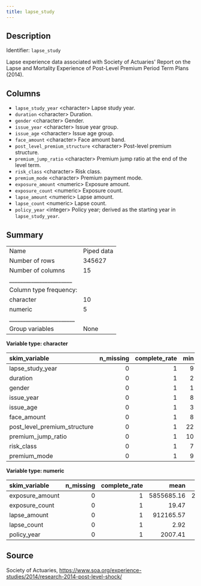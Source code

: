```yaml
---
title: lapse_study
---
```


## Description

Identifier: `lapse_study`

Lapse experience data associated with Society of Actuaries' Report on the Lapse and Mortality Experience of Post-Level Premium Period Term Plans (2014).

## Columns

- `lapse_study_year` &lt;character&gt; Lapse study year.
- `duration` &lt;character&gt; Duration.
- `gender` &lt;character&gt; Gender.
- `issue_year` &lt;character&gt; Issue year group.
- `issue_age` &lt;character&gt; Issue age group.
- `face_amount` &lt;character&gt; Face amount band.
- `post_level_premium_structure` &lt;character&gt; Post-level premium structure.
- `premium_jump_ratio` &lt;character&gt; Premium jump ratio at the end of the level term.
- `risk_class` &lt;character&gt; Risk class.
- `premium_mode` &lt;character&gt; Premium payment mode.
- `exposure_amount` &lt;numeric&gt; Exposure amount.
- `exposure_count` &lt;numeric&gt; Exposure count.
- `lapse_amount` &lt;numeric&gt; Lapse amount.
- `lapse_count` &lt;numeric&gt; Lapse count.
- `policy_year` &lt;integer&gt; Policy year; derived as the starting year in `lapse_study_year`.

## Summary


|                         |           |
|:------------------------|:----------|
|Name                     |Piped data |
|Number of rows           |345627     |
|Number of columns        |15         |
|_______________________  |           |
|Column type frequency:   |           |
|character                |10         |
|numeric                  |5          |
|________________________ |           |
|Group variables          |None       |


**Variable type: character**

|skim_variable                | n_missing| complete_rate| min| max| empty| n_unique| whitespace|
|:----------------------------|---------:|-------------:|---:|---:|-----:|--------:|----------:|
|lapse_study_year             |         0|             1|   9|   9|     0|       12|          0|
|duration                     |         0|             1|   2|   3|     0|        5|          0|
|gender                       |         0|             1|   1|   1|     0|        2|          0|
|issue_year                   |         0|             1|   8|   9|     0|        7|          0|
|issue_age                    |         0|             1|   3|   5|     0|        7|          0|
|face_amount                  |         0|             1|   8|  13|     0|        4|          0|
|post_level_premium_structure |         0|             1|  22|  24|     0|        2|          0|
|premium_jump_ratio           |         0|             1|  10|  16|     0|       25|          0|
|risk_class                   |         0|             1|   7|  13|     0|        9|          0|
|premium_mode                 |         0|             1|   9|  16|     0|        6|          0|


**Variable type: numeric**

|skim_variable   | n_missing| complete_rate|       mean|          sd|   p0|    p25|    p50|     p75|         p100|hist  |
|:---------------|---------:|-------------:|----------:|-----------:|----:|------:|------:|-------:|------------:|:-----|
|exposure_amount |         0|             1| 5855685.16| 27980176.96|    0| 250000| 920000| 3000000| 2.336747e+09|▇▁▁▁▁ |
|exposure_count  |         0|             1|      19.47|      106.44|    0|      1|      3|      11| 9.838550e+03|▇▁▁▁▁ |
|lapse_amount    |         0|             1|  912165.57|  5770952.89|    0|      0|      0|  450000| 5.027999e+08|▇▁▁▁▁ |
|lapse_count     |         0|             1|       2.92|       19.72|    0|      0|      0|       2| 1.806000e+03|▇▁▁▁▁ |
|policy_year     |         0|             1|    2007.41|        2.92| 2000|   2006|   2008|    2010| 2.011000e+03|▂▂▃▅▇ |



## Source

Society of Actuaries, https://www.soa.org/experience-studies/2014/research-2014-post-level-shock/